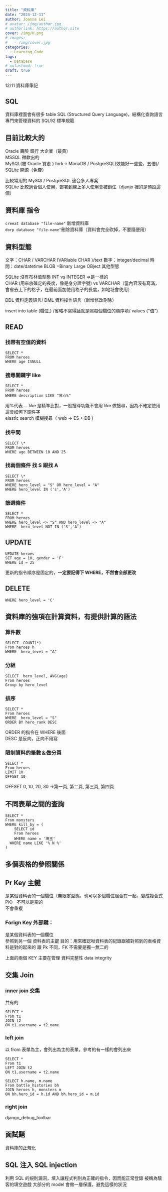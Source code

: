```yaml
---
title: "資料庫"
date: "2024-12-11"
author: Joanna Lei
# avatar: /img/author.jpg
# authorlink: https://author.site
cover: /img/H.png
# images:
#   - /img/cover.jpg
categories:
  - Learning Code
tags:
  - Database
# nolastmod: true
draft: true
---
```


12/11 資料庫筆記

<!--more-->

## SQL

資料庫裡面會有很多 table
SQL (Structured Query Language)，結構化查詢語言 專門來管理資料的
SQL92 標準規範

## 目前比較大的

Oracle 壽險 銀行 大企業（最貴）  
MSSQL 微軟出的  
MySQL(被 Oracle 買走 ) fork-> MariaDB / PostgreSQL(效能好一些些，五倍)/ SQLite 開源（免費）

比較常用的 MySQL/ PostgreSQL 適合多人專案  
SQLite 比較適合個人使用，部署到線上多人使用會被鎖住（djanjo 裡的是預設這個）

## 資料庫 指令

`creeat database "file-name"` 新增資料庫  
`dorp database "file-name"`刪除資料庫（資料會完全砍掉，不要隨便用）

## 資料型態

文字：CHAR / VARCHAR (VARiable CHAR )/text
數字：integer/decimal
時間：date/datetime
BLOB =Binary Large OBject
其他型態

SQLite 沒有布林值型態
INT vs INTEGER =>是一樣的  
CHAR (用來放確定的長度，像是身分證字號) vs VARCHAR（當內容沒有寫滿，會省去上下的格子，在最前面加使用格子的長度，如地址會使用）

DDL 資料定義語言/ DML 資料操作語言（新增修改刪除）

insert into table
(欄位,) /省略不寫得話就是照每個欄位的順序填/
values
("值")

## READ

### 找帶有空值的資料

```
SELECT *
FROM heroes
WHERE age ISNULL
```

### 搜尋關鍵字 **like**

```
SELECT *
FROM heroes
WHERE description LIKE "背心%"
```

用%代表....
like 是精準比對，一般搜尋功能不會用 like 做搜尋，因為不確定使用這會如何下關件字  
elastic search 模糊搜尋（ web -> ES <-DB )

### 找中間

```
SELECT \*
FROM heroes
WHERE age BETWEEN 10 AND 25
```

### 找兩個條件 找 S 跟找 A

```
SELECT \*
FROM heroes
WHERE hero_level = "S" OR hero_level = "A"
WHERE hero_level IN ('s','A')

```

### 篩選條件

```
SELECT *
FROM heroes
WHERE hero_level <> "S" AND hero_level <> "A"
WHERE  hero_level NOT IN ('S','A')
```

## UPDATE

```
UPDATE heroes
SET age = 10, gender = 'F'
WHERE id = 25
```

更新的指令順序是固定的，**一定要記得下 WHERE，不然會全部更改**

## DELETE

```DELETE FROM  heroes
WHERE hero_level = 'C'
```

## 資料庫的強項在計算資料，有提供計算的語法

### 算件數

```
SELECT  COUNT(*)
From heroes h
WHERE  hero_level = "A"
```

### 分組

```
SELECT  hero_level, AVG(age)
From heroes
Group by hero_level
```

### 排序

```
SELECT *
From heroes
WHERE  hero_level = "S"
ORDER BY hero_rank DESC
```

ORDER 的指令在 WHERE 後面  
DESC 是反向，正向不用寫

### 限制資料的筆數＆做分頁

```
SELECT *
From heroes
LIMIT 10
OFFSET 10
```

OFFSET 0, 10, 20, 30 ->第一頁, 第二頁, 第三頁, 第四頁

## 不同表單之間的查詢

```
SELECT *
From monsters
WHERE kill_by = (
	SELECT id
	From heroes
	WHERE name = '埼玉'
  WHERE name LIKE '% N %'
)
```

## 多個表格的參照關係

## Pr Key 主鍵

是某個資料表的一個欄位（無限定型態，也可以多個欄位組合在一起，變成複合式 PK）
不可以是空的  
不會重複

### Forign Key 外部鍵：

是某個資料表的一個欄位  
參照到另一個 資料表的主鍵
目的：用來確認咁資料表的紀錄跟被對照到的表格資料是對的起來的
跟 Pk 不同，FK 不需要是獨一無二的

上面的兩個 KEY 主要在管理 資料完整性 data integrity

## 交集 Join

### inner join 交集

共有的

```
SELECT *
From t1
JOIN t2
ON t1.username = t2.name
```

### left join

以 from 表單為主，會列出為主的表單，參考的有一樣的會列出來

```
SELECT *
From t1
LEFT JOIN t2
ON t1.username = t2.name
```

```
SELECT h.name, m.name
From battle_histories bh
JOIN heroes h, monsters m
ON bh.hero_id = h.id AND bh.hero_id = m.id
```

### right join

django_debug_toolbar

## 面試題

資料庫的正規化

## SQL 注入 SQL injection

利用 SQL 的規則漏洞，填入讓程式判別為正確的指令，因而能正常登錄
被稱為駭客的填空遊戲
大部分的 model 會做一層保護，避免這樣的狀況
